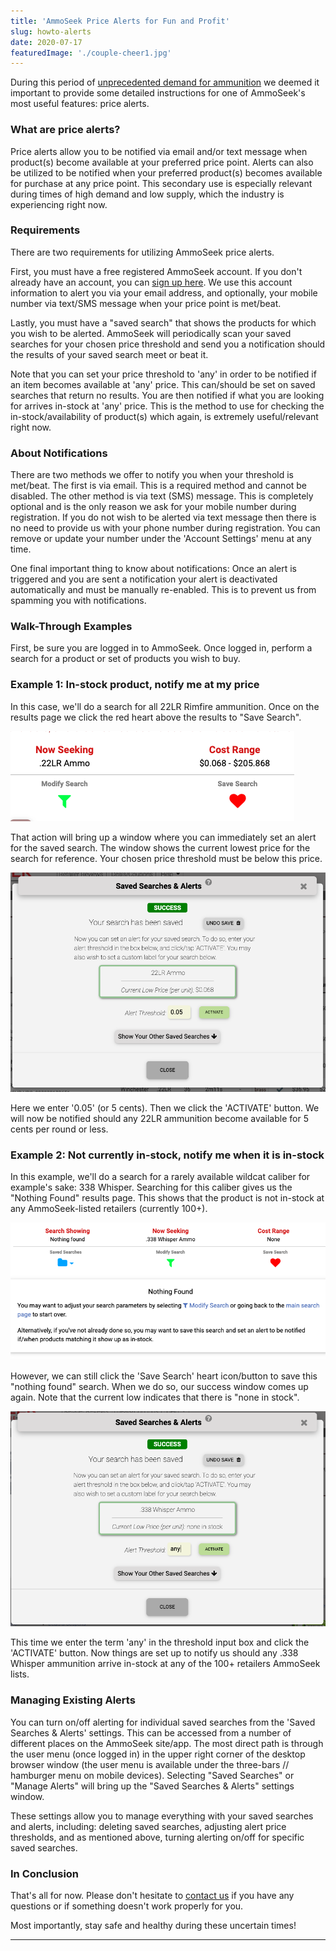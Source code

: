 ```yaml
---
title: 'AmmoSeek Price Alerts for Fun and Profit'
slug: howto-alerts
date: 2020-07-17
featuredImage: './couple-cheer1.jpg'
---
```


During this period of [unprecedented demand for ammunition](/posts/ammo-delays-backorders) we deemed it important to provide some detailed instructions for one of AmmoSeek's most useful features: price alerts.

### What are price alerts?

Price alerts allow you to be notified via email and/or text message when product(s) become available at your preferred price point. Alerts can also be utilized to be notified when your preferred product(s) becomes available for purchase at any price point. This secondary use is especially relevant during times of high demand and low supply, which the industry is experiencing right now.

### Requirements

There are two requirements for utilizing AmmoSeek price alerts.

First, you must have a free registered AmmoSeek account. If you don't already have an account, you can [sign up here](https://ammoseek.com/signin). We use this account information to alert you via your email address, and optionally, your mobile number via text/SMS message when your price point is met/beat.

Lastly, you must have a "saved search" that shows the products for which you wish to be alerted. AmmoSeek will periodically scan your saved searches for your chosen price threshold and send you a notification should the results of your saved search meet or beat it.

Note that you can set your price threshold to 'any' in order to be notified if an item becomes available at 'any' price. This can/should be set on saved searches that return no results. You are then notified if what you are looking for arrives in-stock at 'any' price. This is the method to use for checking the in-stock/availability of product(s) which again, is extremely useful/relevant right now.

### About Notifications

There are two methods we offer to notify you when your threshold is met/beat. The first is via email. This is a required method and cannot be disabled. The other method is via text (SMS) message. This is completely optional and is the only reason we ask for your mobile number during registration. If you do not wish to be alerted via text message then there is no need to provide us with your phone number during registration. You can remove or update your number under the 'Account Settings' menu at any time.

One final important thing to know about notifications: Once an alert is triggered and you are sent a notification your alert is deactivated automatically and must be manually re-enabled. This is to prevent us from spamming you with notifications.

### Walk-Through Examples

First, be sure you are logged in to AmmoSeek. Once logged in, perform a search for a product or set of products you wish to buy.

### Example 1: In-stock product, notify me at my price

In this case, we'll do a search for all 22LR Rimfire ammunition. Once on the results page we click the red heart above the results to "Save Search".

![Save This Search](./save-search1.png)

That action will bring up a window where you can immediately set an alert for the saved search. The window shows the current lowest price for the search for reference. Your chosen price threshold must be below this price.

![Set Alert Immediately](./set-alert1.png)

Here we enter '0.05' (or 5 cents). Then we click the 'ACTIVATE' button. We will now be notified should any 22LR ammunition become available for 5 cents per round or less.

### Example 2: Not currently in-stock, notify me when it is in-stock

In this example, we'll do a search for a rarely available wildcat caliber for example's sake: 338 Whisper. Searching for this caliber gives us the "Nothing Found" results page. This shows that the product is not in-stock at any AmmoSeek-listed retailers (currently 100+).

![Nothing Found Results](./nothing-found1.png)

However, we can still click the 'Save Search' heart icon/button to save this "nothing found" search. When we do so, our success window comes up again. Note that the current low indicates that there is "none in stock".

![Set Alert Any](./set-alert2.png)

This time we enter the term 'any' in the threshold input box and click the 'ACTIVATE' button. Now things are set up to notify us should any .338 Whisper ammunition arrive in-stock at any of the 100+ retailers AmmoSeek lists.

### Managing Existing Alerts

You can turn on/off alerting for individual saved searches from the 'Saved Searches & Alerts' settings. This can be accessed from a number of different places on the AmmoSeek site/app. The most direct path is through the user menu (once logged in) in the upper right corner of the desktop browser window (the user menu is available under the three-bars // hamburger menu on mobile devices). Selecting "Saved Searches" or "Manage Alerts" will bring up the "Saved Searches & Alerts" settings window.

These settings allow you to manage everything with your saved searches and alerts, including: deleting saved searches, adjusting alert price thresholds, and as mentioned above, turning alerting on/off for specific saved searches.

### In Conclusion

That's all for now. Please don't hesitate to [contact us](https://ammoseek.com/contact) if you have any questions or if something doesn't work properly for you.

Most importantly, stay safe and healthy during these uncertain times!
****
